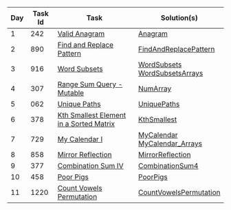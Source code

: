 | Day | Task Id | Task                                                                                                              | Solution(s)                                                                                                                   |
|-----|---------|-------------------------------------------------------------------------------------------------------------------|-------------------------------------------------------------------------------------------------------------------------------|
| 1   | 242     | [Valid Anagram](https://leetcode.com/problems/valid-anagram/)                                                     | [Anagram](src/main/java/day_001/Anagram.java)                                                                                 |
| 2   | 890     | [Find and Replace Pattern](https://leetcode.com/problems/find-and-replace-pattern/)                               | [FindAndReplacePattern](src/main/java/day_002/FindAndReplacePattern.java)                                                     |
| 3   | 916     | [Word Subsets](https://leetcode.com/problems/word-subsets/)                                                       | [WordSubsets](src/main/java/day_003/WordSubsets.java) <br/> [WordSubsetsArrays](src/main/java/day_003/WordSubsetsArrays.java) |
| 4   | 307     | [Range Sum Query - Mutable](https://leetcode.com/problems/range-sum-query-mutable/)                               | [NumArray](src/main/java/day_004/NumArray.java)                                                                               |
| 5   | 062     | [Unique Paths](https://leetcode.com/problems/unique-paths/)                                                       | [UniquePaths](src/main/java/day_005/UniquePaths.java)                                                                         |
| 6   | 378     | [Kth Smallest Element in a Sorted Matrix](https://leetcode.com/problems/kth-smallest-element-in-a-sorted-matrix/) | [KthSmallest](src/main/java/day_006/KthSmallest.java)                                                                         |
| 7   | 729     | [My Calendar I](https://leetcode.com/problems/my-calendar-i/)                                                     | [MyCalendar](src/main/java/day_007/MyCalendar.java) <br/> [MyCalendar_Arrays](src/main/java/day_007/MyCalendar_Arrays.java)   |
| 8   | 858     | [Mirror Reflection](https://leetcode.com/problems/mirror-reflection/)                                             | [MirrorReflection](src/main/java/day_008/MirrorReflection.java)                                                               |
| 9   | 377     | [Combination Sum IV](https://leetcode.com/problems/combination-sum-iv)                                            | [CombinationSum4](src/main/java/day_009/CombinationSum4.java)                                                                 |
| 10   | 458     | [Poor Pigs](https://leetcode.com/problems/poor-pigs/)                                                            | [PoorPigs](src/main/java/day_010/PoorPigs.java)                                                                               |
| 11   | 1220     | [Count Vowels Permutation](https://leetcode.com/problems/count-vowels-permutation/)                             | [CountVowelsPermutation](src/main/java/day_011/CountVowelsPermutation.java)                                                   |

